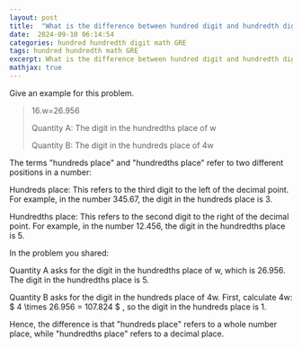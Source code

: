 ```yaml
---
layout: post
title:  "What is the difference between hundred digit and hundredth digit?"
date:  2024-09-10 06:14:54
categories: hundred hundredth digit math GRE
tags: hundred hundredth math GRE
excerpt: What is the difference between hundred digit and hundredth digit?
mathjax: true
---
```


Give an example for this problem.

> 16.w=26.956
> 
> Quantity A: The digit in the hundredths place of w
> 
> Quantity B: The digit in the hundreds place of 4w


The terms "hundreds place" and "hundredths place" refer to two different positions in a number:

Hundreds place: This refers to the third digit to the left of the decimal point. For example, in the number 345.67, the digit in the hundreds place is 3.

Hundredths place: This refers to the second digit to the right of the decimal point. For example, in the number 12.456, the digit in the hundredths place is 5.

In the problem you shared:

Quantity A asks for the digit in the hundredths place of w, which is 26.956. The digit in the hundredths place is 5.

Quantity B asks for the digit in the hundreds place of 4w. First, calculate 4w: $ 4 \times 26.956 = 107.824 $ , so the digit in the hundreds place is 1.

Hence, the difference is that "hundreds place" refers to a whole number place, while "hundredths place" refers to a decimal place.
